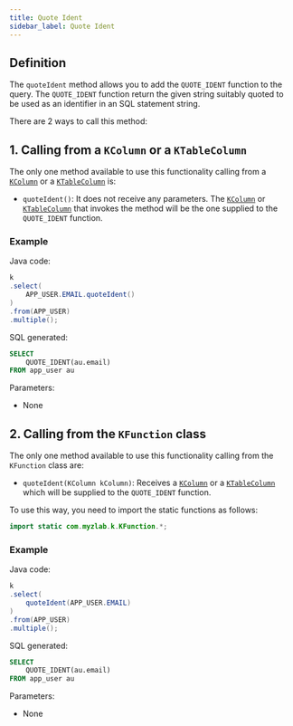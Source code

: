 ```yaml
---
title: Quote Ident
sidebar_label: Quote Ident
---
```


## Definition

The `quoteIdent` method allows you to add the `QUOTE_IDENT` function to the query. The `QUOTE_IDENT` function return the given string suitably quoted to be used as an identifier in an SQL statement string.

There are 2 ways to call this method:

## 1. Calling from a `KColumn` or a `KTableColumn`

The only one method available to use this functionality calling from a [`KColumn`](/docs/misc/select-list-values#2-kcolumn) or a [`KTableColumn`](/docs/misc/select-list-values#1-ktablecolumn) is:

- `quoteIdent()`: It does not receive any parameters. The [`KColumn`](/docs/misc/select-list-values#2-kcolumn) or [`KTableColumn`](/docs/misc/select-list-values#1-ktablecolumn) that invokes the method will be the one supplied to the `QUOTE_IDENT` function.

### Example

Java code:

```java
k
.select(
    APP_USER.EMAIL.quoteIdent()
)
.from(APP_USER)
.multiple();
```

SQL generated:

```sql
SELECT
    QUOTE_IDENT(au.email)
FROM app_user au
```

Parameters:

- None

## 2. Calling from the `KFunction` class

The only one method available to use this functionality calling from the `KFunction` class are:

- `quoteIdent(KColumn kColumn)`: Receives a [`KColumn`](/docs/misc/select-list-values#2-kcolumn) or a [`KTableColumn`](/docs/misc/select-list-values#1-ktablecolumn) which will be supplied to the `QUOTE_IDENT` function.

To use this way, you need to import the static functions as follows:

```java
import static com.myzlab.k.KFunction.*;
```

### Example

Java code:

```java
k
.select(
    quoteIdent(APP_USER.EMAIL)
)
.from(APP_USER)
.multiple();
```

SQL generated:

```sql
SELECT
    QUOTE_IDENT(au.email)
FROM app_user au
```

Parameters:

- None